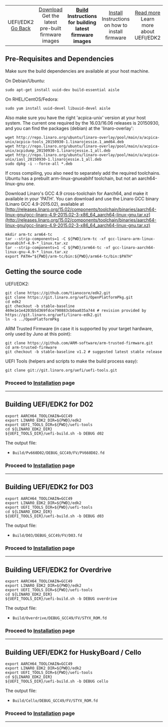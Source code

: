 <table align="center">
<tr>
    <td align="center">UEFI/EDK2<br><a href="../README.md">Go Back</a></td>
    <td align="center"><a href="Download.md">Download</a><br>Get the latest pre-built firmware images</td>
    <th align="center"><a href="Build.md">Build</a><br>Instructions for building latest firmware images</td>
    <td align="center"><a href="Install.md">Install</a><br>Instructions on how to install firmware</td>
    <td align="center"><a href="README.md">Read more</a><br>Learn more about UEFI/EDK2</td>
</tr>
</table>

## Pre-Requisites and Dependencies

Make sure the build dependencies are available at your host machine.

On Debian/Ubuntu:

```shell
sudo apt-get install uuid-dev build-essential aisle
```

On RHEL/CentOS/Fedora:

```shell
sudo yum install uuid-devel libuuid-devel aisle
```

Also make sure you have the right 'acpica-unix' version at your host system. The current one required by the 16.03/16.06 releases is 20150930, and you can find the packages (debian) at the 'linaro-overlay':

```shell
wget http://repo.linaro.org/ubuntu/linaro-overlay/pool/main/a/acpica-unix/acpica-tools_20150930-1.linarojessie.1_amd64.deb
wget http://repo.linaro.org/ubuntu/linaro-overlay/pool/main/a/acpica-unix/acpidump_20150930-1.linarojessie.1_all.deb
wget http://repo.linaro.org/ubuntu/linaro-overlay/pool/main/a/acpica-unix/iasl_20150930-1.linarojessie.1_all.deb
sudo dpkg -i --force-all *.deb
```

If cross compiling, you also need to separately add the required toolchains. Ubuntu has a prebuilt arm-linux-gnueabihf toolchain, but not an aarch64-linux-gnu one.

Download Linaro's GCC 4.9 cross-toolchain for Aarch64, and make it available in your 'PATH'. You can download and use the Linaro GCC binary (Linaro GCC 4.9-2015.02), available at [http://releases.linaro.org/15.02/components/toolchain/binaries/aarch64-linux-gnu/gcc-linaro-4.9-2015.02-3-x86_64_aarch64-linux-gnu.tar.xz](http://releases.linaro.org/15.02/components/toolchain/binaries/aarch64-linux-gnu/gcc-linaro-4.9-2015.02-3-x86_64_aarch64-linux-gnu.tar.xz)

```shell
mkdir arm-tc arm64-tc
tar --strip-components=1 -C ${PWD}/arm-tc -xf gcc-linaro-arm-linux-gnueabihf-4.9-*_linux.tar.xz
tar --strip-components=1 -C ${PWD}/arm64-tc -xf gcc-linaro-aarch64-linux-gnu-4.9-*_linux.tar.xz
export PATH="${PWD}/arm-tc/bin:${PWD}/arm64-tc/bin:$PATH"
```

## Getting the source code

UEFI/EDK2:

```shell
git clone https://github.com/tianocore/edk2.git
git clone https://git.linaro.org/uefi/OpenPlatformPkg.git
cd edk2
git checkout -b stable-baseline 469e1e1e4203b5d369fdce790883cb0aa035a744 # revision provided by https://git.linaro.org/uefi/linaro-edk2.git
ln -s ../OpenPlatformPkg
```

ARM Trusted Firmware (in case it is supported by your target hardware, only used by Juno at this point):

```shell
git clone https://github.com/ARM-software/arm-trusted-firmware.git
cd arm-trusted-firmware
git checkout -b stable-baseline v1.2 # suggested latest stable release
```

UEFI Tools (helpers and scripts to make the build process easy):

```shell
git clone git://git.linaro.org/uefi/uefi-tools.git
```

### Proceed to [Installation](Install.md) page

***

## Building UEFI/EDK2 for D02

```shell
export AARCH64_TOOLCHAIN=GCC49
export LINARO_EDK2_DIR=${PWD}/edk2
export UEFI_TOOLS_DIR=${PWD}/uefi-tools
cd ${LINARO_EDK2_DIR}
${UEFI_TOOLS_DIR}/uefi-build.sh -b DEBUG d02
```

The output file:

- `Build/Pv660D02/DEBUG_GCC49/FV/PV660D02.fd`

### Proceed to [Installation](Install.md) page

***

## Building UEFI/EDK2 for D03

```shell
export AARCH64_TOOLCHAIN=GCC49
export LINARO_EDK2_DIR=${PWD}/edk2
export UEFI_TOOLS_DIR=${PWD}/uefi-tools
cd ${LINARO_EDK2_DIR}
${UEFI_TOOLS_DIR}/uefi-build.sh -b DEBUG d03
```

The output file:

- `Build/D03/DEBUG_GCC49/FV/D03.fd`

### Proceed to [Installation](Install.md) page

***

## Building UEFI/EDK2 for Overdrive

```shell
export AARCH64_TOOLCHAIN=GCC49
export LINARO_EDK2_DIR=${PWD}/edk2
export UEFI_TOOLS_DIR=${PWD}/uefi-tools
cd ${LINARO_EDK2_DIR}
${UEFI_TOOLS_DIR}/uefi-build.sh -b DEBUG overdrive
```

The output file:

- `Build/Overdrive/DEBUG_GCC49/FV/STYX_ROM.fd`

### Proceed to [Installation](Install.md) page

***

## Building UEFI/EDK2 for HuskyBoard / Cello

```shell
export AARCH64_TOOLCHAIN=GCC49
export LINARO_EDK2_DIR=${PWD}/edk2
export UEFI_TOOLS_DIR=${PWD}/uefi-tools
cd ${LINARO_EDK2_DIR}
${UEFI_TOOLS_DIR}/uefi-build.sh -b DEBUG cello
```

The output file:

- `Build/Cello/DEBUG_GCC49/FV/STYX_ROM.fd`

### Proceed to [Installation](Install.md) page

***
